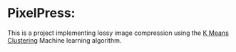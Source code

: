 # PixelPress:
This is a project implementing lossy image compression using the [K Means Clustering](https://en.wikipedia.org/wiki/K-means_clustering) Machine learning algorithm.

 


